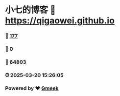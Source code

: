 # 小七的博客 :link: https://qigaowei.github.io 
### :page_facing_up: [177](https://qigaowei.github.io/tag.html) 
### :speech_balloon: 0 
### :hibiscus: 64803 
### :alarm_clock: 2025-03-20 15:26:05 
### Powered by :heart: [Gmeek](https://github.com/Meekdai/Gmeek)
